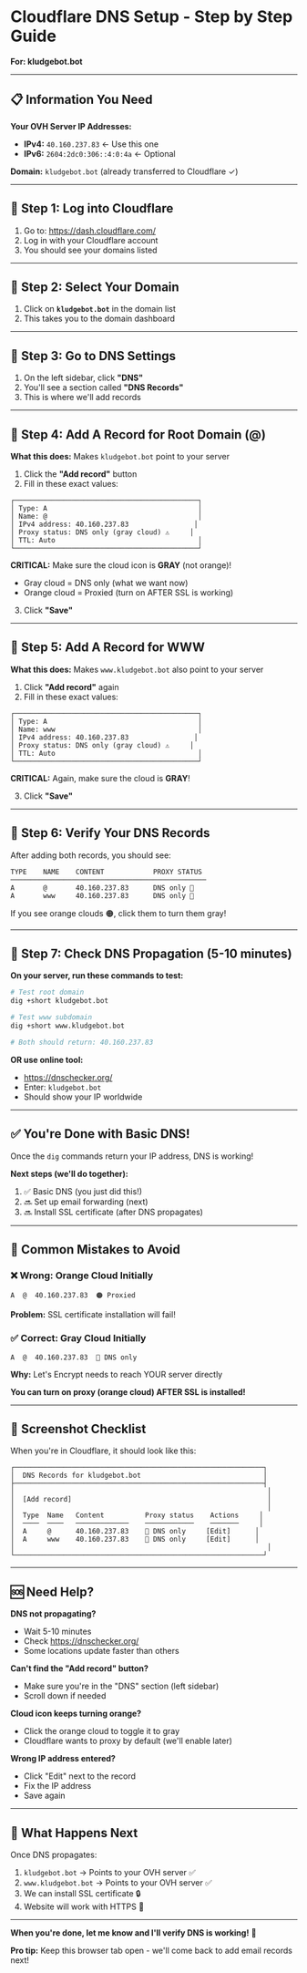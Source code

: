 # Cloudflare DNS Setup - Step by Step Guide
**For: kludgebot.bot**

---

## 📋 Information You Need

**Your OVH Server IP Addresses:**
- **IPv4:** `40.160.237.83` ← Use this one
- **IPv6:** `2604:2dc0:306::4:0:4a` ← Optional

**Domain:** `kludgebot.bot` (already transferred to Cloudflare ✓)

---

## 🎯 Step 1: Log into Cloudflare

1. Go to: https://dash.cloudflare.com/
2. Log in with your Cloudflare account
3. You should see your domains listed

---

## 🎯 Step 2: Select Your Domain

1. Click on **`kludgebot.bot`** in the domain list
2. This takes you to the domain dashboard

---

## 🎯 Step 3: Go to DNS Settings

1. On the left sidebar, click **"DNS"**
2. You'll see a section called **"DNS Records"**
3. This is where we'll add records

---

## 🎯 Step 4: Add A Record for Root Domain (@)

**What this does:** Makes `kludgebot.bot` point to your server

1. Click the **"Add record"** button
2. Fill in these exact values:

```
┌─────────────────────────────────────────────┐
│ Type: A                                     │
│ Name: @                                     │
│ IPv4 address: 40.160.237.83                │
│ Proxy status: DNS only (gray cloud) ⚠️     │
│ TTL: Auto                                   │
└─────────────────────────────────────────────┘
```

**CRITICAL:** Make sure the cloud icon is **GRAY** (not orange)!
- Gray cloud = DNS only (what we want now)
- Orange cloud = Proxied (turn on AFTER SSL is working)

3. Click **"Save"**

---

## 🎯 Step 5: Add A Record for WWW

**What this does:** Makes `www.kludgebot.bot` also point to your server

1. Click **"Add record"** again
2. Fill in these exact values:

```
┌─────────────────────────────────────────────┐
│ Type: A                                     │
│ Name: www                                   │
│ IPv4 address: 40.160.237.83                │
│ Proxy status: DNS only (gray cloud) ⚠️     │
│ TTL: Auto                                   │
└─────────────────────────────────────────────┘
```

**CRITICAL:** Again, make sure the cloud is **GRAY**!

3. Click **"Save"**

---

## 🎯 Step 6: Verify Your DNS Records

After adding both records, you should see:

```
TYPE    NAME    CONTENT            PROXY STATUS
────────────────────────────────────────────────
A       @       40.160.237.83      DNS only 🩶
A       www     40.160.237.83      DNS only 🩶
```

If you see orange clouds 🟠, click them to turn them gray!

---

## 🎯 Step 7: Check DNS Propagation (5-10 minutes)

**On your server, run these commands to test:**

```bash
# Test root domain
dig +short kludgebot.bot

# Test www subdomain  
dig +short www.kludgebot.bot

# Both should return: 40.160.237.83
```

**OR use online tool:**
- https://dnschecker.org/
- Enter: `kludgebot.bot`
- Should show your IP worldwide

---

## ✅ You're Done with Basic DNS!

Once the `dig` commands return your IP address, DNS is working!

**Next steps (we'll do together):**
1. ✅ Basic DNS (you just did this!)
2. 🔜 Set up email forwarding (next)
3. 🔜 Install SSL certificate (after DNS propagates)

---

## 🚨 Common Mistakes to Avoid

### ❌ Wrong: Orange Cloud Initially
```
A  @  40.160.237.83  🟠 Proxied
```
**Problem:** SSL certificate installation will fail!

### ✅ Correct: Gray Cloud Initially  
```
A  @  40.160.237.83  🩶 DNS only
```
**Why:** Let's Encrypt needs to reach YOUR server directly

**You can turn on proxy (orange cloud) AFTER SSL is installed!**

---

## 📝 Screenshot Checklist

When you're in Cloudflare, it should look like this:

```
┌─────────────────────────────────────────────────────────────┐
│  DNS Records for kludgebot.bot                              │
├─────────────────────────────────────────────────────────────┤
│                                                              │
│  [Add record]                                                │
│                                                              │
│  Type  Name   Content          Proxy status    Actions     │
│  ────  ────   ─────────────    ────────────    ───────     │
│  A     @      40.160.237.83    🩶 DNS only     [Edit]      │
│  A     www    40.160.237.83    🩶 DNS only     [Edit]      │
│                                                              │
└─────────────────────────────────────────────────────────────┘
```

---

## 🆘 Need Help?

**DNS not propagating?**
- Wait 5-10 minutes
- Check https://dnschecker.org/
- Some locations update faster than others

**Can't find the "Add record" button?**
- Make sure you're in the "DNS" section (left sidebar)
- Scroll down if needed

**Cloud icon keeps turning orange?**
- Click the orange cloud to toggle it to gray
- Cloudflare wants to proxy by default (we'll enable later)

**Wrong IP address entered?**
- Click "Edit" next to the record
- Fix the IP address
- Save again

---

## 🎉 What Happens Next

Once DNS propagates:
1. `kludgebot.bot` → Points to your OVH server ✅
2. `www.kludgebot.bot` → Points to your OVH server ✅
3. We can install SSL certificate 🔒
4. Website will work with HTTPS 🎉

---

**When you're done, let me know and I'll verify DNS is working!** 🚀

**Pro tip:** Keep this browser tab open - we'll come back to add email records next!

